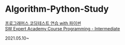 # Algorithm-Python-Study

[프로그래머스 코딩테스트 연습 with 파이썬](https://programmers.co.kr/learn/challenges)  
[SW Expert Academy Course Programming - Intermediate](https://swexpertacademy.com/main/learn/course/subjectList.do?courseId=AVuPDN86AAXw5UW6)

2021.05.10~
